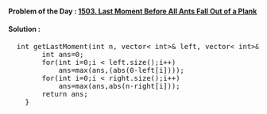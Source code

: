 #### Problem of the Day : [1503. Last Moment Before All Ants Fall Out of a Plank](https://leetcode.com/problems/last-moment-before-all-ants-fall-out-of-a-plank/)

#### Solution :
<pre>
  int getLastMoment(int n, vector< int>& left, vector< int>& right) {
        int ans=0;
        for(int i=0;i < left.size();i++) 
            ans=max(ans,(abs(0-left[i])));  
        for(int i=0;i < right.size();i++)
            ans=max(ans,abs(n-right[i]));        
        return ans; 
    }
</pre>
